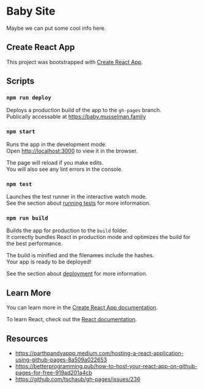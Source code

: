 # Baby Site
Maybe we can put some cool info here.

## Create React App
This project was bootstrapped with [Create React App](https://github.com/facebook/create-react-app).

## Scripts

### `npm run deploy`
Deploys a production build of the app to the `gh-pages` branch.\
Publically accessable at https://baby.musselman.family

### `npm start`
Runs the app in the development mode.\
Open [http://localhost:3000](http://localhost:3000) to view it in the browser.

The page will reload if you make edits.\
You will also see any lint errors in the console.

### `npm test`

Launches the test runner in the interactive watch mode.\
See the section about [running tests](https://facebook.github.io/create-react-app/docs/running-tests) for more information.

### `npm run build`

Builds the app for production to the `build` folder.\
It correctly bundles React in production mode and optimizes the build for the best performance.

The build is minified and the filenames include the hashes.\
Your app is ready to be deployed!

See the section about [deployment](https://facebook.github.io/create-react-app/docs/deployment) for more information.

## Learn More

You can learn more in the [Create React App documentation](https://facebook.github.io/create-react-app/docs/getting-started).

To learn React, check out the [React documentation](https://reactjs.org/).

## Resources
* https://parthpandyappp.medium.com/hosting-a-react-application-using-github-pages-8a509a022653
* https://betterprogramming.pub/how-to-host-your-react-app-on-github-pages-for-free-919ad201a4cb
* https://github.com/tschaub/gh-pages/issues/236
